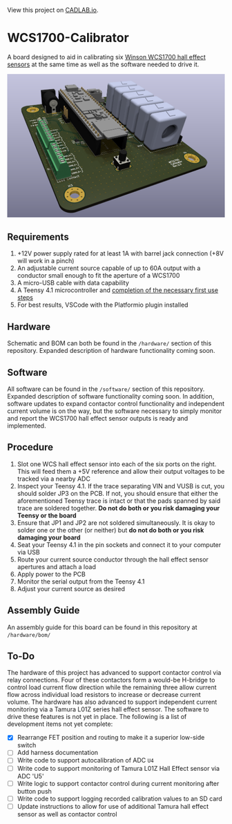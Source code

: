 View this project on [CADLAB.io](https://cadlab.io/project/27238). 

# WCS1700-Calibrator
A board designed to aid in calibrating six [Winson WCS1700 hall effect sensors](https://www.winson.com.tw/uploads/images/WCS1700.pdf) at the same time as well as the software needed to drive it.

![Rendering of the completed PCB](https://github.com/ekatynski/WCS1700-Calibrator/blob/main/media/WCS1700_Tester.png?raw=true)

## Requirements
1. +12V power supply rated for at least 1A with barrel jack connection (+8V will work in a pinch)
2. An adjustable current source capable of up to 60A output with a conductor small enough to fit the aperture of a WCS1700
3. A micro-USB cable with data capability
4. A Teensy 4.1 microcontroller and [completion of the necessary first use steps](https://www.pjrc.com/teensy/loader.html)
5. For best results, VSCode with the Platformio plugin installed

## Hardware
Schematic and BOM can both be found in the `/hardware/` section of this repository. Expanded description of hardware functionality coming soon.

## Software
All software can be found in the `/software/` section of this repository. Expanded description of software functionality coming soon. In addition, software updates to expand contactor control functionality and independent current volume is on the way, but the software necessary to simply monitor and report the WCS1700 hall effect sensor outputs is ready and implemented.

## Procedure
1. Slot one WCS hall effect sensor into each of the six ports on the right. This will feed them a +5V reference and allow their output voltages to be tracked via a nearby ADC
2. Inspect your Teensy 4.1. If the trace separating VIN and VUSB is cut, you should solder JP3 on the PCB. If not, you should ensure that either the aforementioned Teensy trace is intact or that the pads spanned by said trace are soldered together. **Do not do both or you risk damaging your Teensy or the board**
3. Ensure that JP1 and JP2 are not soldered simultaneously. It is okay to solder one or the other (or neither) but **do not do both or you risk damaging your board**
4. Seat your Teensy 4.1 in the pin sockets and connect it to your computer via USB
5. Route your current source conductor through the hall effect sensor apertures and attach a load
6. Apply power to the PCB
7. Monitor the serial output from the Teensy 4.1
8. Adjust your current source as desired

## Assembly Guide
An assembly guide for this board can be found in this repository at `/hardware/bom/`

## To-Do
The hardware of this project has advanced to support contactor control via relay connections. Four of these contactors form a would-be H-bridge to control load current flow direction while the remaining three allow current flow across individual load resistors to increase or decrease current volume. The hardware has also advanced to support independent current monitoring via a Tamura L01Z series hall effect sensor. The software to drive these features is not yet in place. The following is a list of development items not yet complete:

- [x] Rearrange FET position and routing to make it a superior low-side switch
- [ ] Add harness documentation
- [ ] Write code to support autocalibration of ADC `U4`
- [ ] Write code to support monitoring of Tamura L01Z Hall Effect sensor via ADC 'U5'
- [ ] Write logic to support contactor control during current monitoring after button push
- [ ] Write code to support logging recorded calibration values to an SD card
- [ ] Update instructions to allow for use of additional Tamura hall effect sensor as well as contactor control
